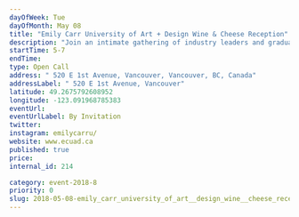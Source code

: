 ```yaml
---
dayOfWeek: Tue
dayOfMonth: May 08
title: "Emily Carr University of Art + Design Wine & Cheese Reception"
description: "Join an intimate gathering of industry leaders and graduating ECU design students to celebrate the globally significant design industry in Vancouver on the occasion of Vancouver Design Week. <br> <br> Co-hosted by Vancouver Design Week and the Shumka Centre for Creative Entrepreneurship at Emily Carr University of Art + Design."
startTime: 5-7
endTime: 
type: Open Call
address: " 520 E 1st Avenue, Vancouver, Vancouver, BC, Canada"
addressLabel: " 520 E 1st Avenue, Vancouver"
latitude: 49.2675792608952
longitude: -123.091968785383
eventUrl: 
eventUrlLabel: By Invitation
twitter: 
instagram: emilycarru/
website: www.ecuad.ca
published: true
price: 
internal_id: 214

category: event-2018-8
priority: 0
slug: 2018-05-08-emily_carr_university_of_art__design_wine__cheese_reception
---
```

